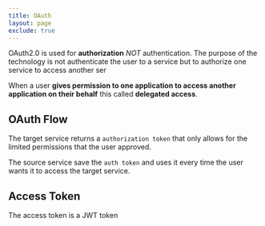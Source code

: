 ```yaml
---
title: OAuth
layout: page
exclude: true
---
```


OAuth2.0 is used for **authorization** *NOT* authentication. The purpose of the technology is not authenticate the user to a service but to authorize one service to access another ser

When a user **gives permission to one application to access another application on their behalf** this called **delegated access**.

## OAuth Flow

The target service returns a `authorization token` that only allows for the limited permissions that the user approved.

The source service save the `auth token` and uses it every time the user wants it to access the target service.

## Access Token

The access token is a JWT token
<!--stackedit_data:
eyJoaXN0b3J5IjpbNTI2NjI5NTkzLC0xOTcyMDExMjU2XX0=
-->